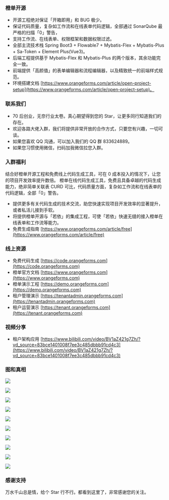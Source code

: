 ### 橙单开源
- 开源工程绝对保证「开箱即用」和 BUG 极少。
- 保证代码质量，复杂如工作流和在线表单代码逻辑，全部通过 SonarQube 最严格的扫描「0」警告，
- 支持工作流、在线表单、权限框架和数据权限过滤。
- 全部主流技术栈 Spring Boot3 + Flowable7 + Mybatis-Flex + Mybatis-Plus + Sa-Token + Element Plus(Vue3)。
- 后端工程提供基于 Mybatis-Flex 和 Mybatis-Plus 的两个版本，其余功能完全一致。
- 前端提供「高颜值」的表单编辑器和流程编辑器，以及精致统一的前端样式规范。
- 环境搭建文档 [https://www.orangeforms.com/article/open-project-setup](https://www.orangeforms.com/article/open-project-setup)。

### 联系我们
- 70 后创业，无奈行业太卷。真心期望得到您的 Star，让更多同行知道我们的存在。
- 欢迎各路大佬入群，我们将提供非常开放的合作方式，只要您有兴趣，一切可谈。
- 如果您喜欢 QQ 沟通，可以加入我们的 QQ 群 833624889。
- 如果您习惯使用微信，扫码加我微信拉您入群。

### 入群福利
结合好橙单开源工程和免费线上代码生成工具，可在 0 成本投入的情况下，让您的项目开发效率提升数倍。
橙单在线代码生成工具，免费且具备卓越的代码生成能力，绝非简单关联表 CURD 可比，代码质量方面，复杂如工作流和在线表单的代码逻辑，全部「0」警告。

- 提供更多有关代码生成的技术交流，助您快速实现项目开发效率的显著提升，或者私活儿接到手软。
- 将提供橙单开源与「若依」的集成工程，可使「若依」快速无缝的接入橙单在线表单和工作流等能力。
- 免费生成指南 [https://www.orangeforms.com/article/free](https://www.orangeforms.com/article/free)

### 线上资源
- 免费代码生成 [https://code.orangeforms.com](https://code.orangeforms.com)
- 橙单官方文档 [https://www.orangeforms.com](https://www.orangeforms.com)
- 橙单演示工程 [https://demo.orangeforms.com](https://demo.orangeforms.com)
- 租户管理演示 [https://tenantadmin.orangeforms.com](https://tenantadmin.orangeforms.com)
- 租户运营演示 [https://tenant.orangeforms.com](https://tenant.orangeforms.com)

### 视频分享
- 租户架构应用 [https://www.bilibili.com/video/BV1aZ421g7Zh/?vd_source=83bce1401008f7ee3c485dbbb91cd4c3](https://www.bilibili.com/video/BV1aZ421g7Zh/?vd_source=83bce1401008f7ee3c485dbbb91cd4c3)

### 图和真相
![](images/sonar.png)

![](images/tenant-adminimage.png)

![](images/tenant-admin-onlineimage.png)

![](images/tenant-busiimage.png)

![](images/image-dingding.png)

![](images/flow-bpmn-jsimage.png)

![](images/online-edit.png)

![](images/report-edit.png)

![](images/print_edit.png)

![](images/visualization-new.png)

### 感谢支持
万水千山总是情，给个 Star 行不行。都看到这里了，非常感谢您的关注。